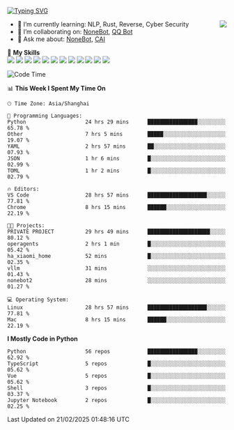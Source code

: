 [![Typing SVG](https://readme-typing-svg.herokuapp.com?size=25&duration=2500&color=8C43EA&vCenter=true&width=200&height=40&lines=Hi+there+%F0%9F%91%8B%F0%9F%8F%BB;I'm+yanyongyu)](https://git.io/typing-svg)

<a href="#">
  <img align="right" src="https://github-readme-stats.vercel.app/api?username=yanyongyu&count_private=true&show_icons=true&bg_color=15,f2f7fd,E0EAFC" />
</a>

- 🌱 I’m currently learning: NLP, Rust, Reverse, Cyber Security
- 👯 I’m collaborating on: [NoneBot](https://github.com/nonebot), [QQ Bot](https://github.com/Mrs4s/go-cqhttp)
- 💬 Ask me about: [NoneBot](https://github.com/nonebot), [CAI](https://github.com/cscs181/CAI)

🌟 **My Skills**  
![](https://img.shields.io/badge/-Python-3e74a2?style=flat-square&logo=Python&logoColor=fff)
![](https://img.shields.io/badge/-TypeScript-3178C6?style=flat-square&logo=TypeScript&logoColor=fff)
![](https://img.shields.io/badge/-Vue-4fc08d?style=flat-square&logo=Vue.js&logoColor=fff)
![](https://img.shields.io/badge/-React-2d98ce?style=flat-square&logo=React&logoColor=fff)
![](https://img.shields.io/badge/-FastAPI-009688?style=flat-square&logo=FastAPI&logoColor=fff)
![](https://img.shields.io/badge/-Linux-000000?style=flat-square&logo=Linux&logoColor=fff)
![](https://img.shields.io/badge/-Docker-2496ED?style=flat-square&logo=Docker&logoColor=fff)
![](https://img.shields.io/badge/-Kubernetes-326CE5?style=flat-square&logo=Kubernetes&logoColor=fff)
![](https://img.shields.io/badge/-GitHub%20Actions-2088FF?style=flat-square&logo=GitHubActions&logoColor=fff)
![](https://img.shields.io/badge/-PostgreSQL-4169E1?style=flat-square&logo=PostgreSQL&logoColor=fff)
![](https://img.shields.io/badge/-Redis-DC382D?style=flat-square&logo=Redis&logoColor=fff)
![](https://img.shields.io/badge/-MongoDB-47A248?style=flat-square&logo=MongoDB&logoColor=fff)

<!--START_SECTION:waka-->
![Code Time](http://img.shields.io/badge/Code%20Time-7%2C252%20hrs%2014%20mins-blue)

📊 **This Week I Spent My Time On** 

```text
🕑︎ Time Zone: Asia/Shanghai

💬 Programming Languages: 
Python                   24 hrs 29 mins      ████████████████░░░░░░░░░   65.78 % 
Other                    7 hrs 5 mins        █████░░░░░░░░░░░░░░░░░░░░   19.07 % 
YAML                     2 hrs 57 mins       ██░░░░░░░░░░░░░░░░░░░░░░░   07.93 % 
JSON                     1 hr 6 mins         █░░░░░░░░░░░░░░░░░░░░░░░░   02.99 % 
TOML                     1 hr 2 mins         █░░░░░░░░░░░░░░░░░░░░░░░░   02.79 % 

🔥 Editors: 
VS Code                  28 hrs 57 mins      ███████████████████░░░░░░   77.81 % 
Chrome                   8 hrs 15 mins       ██████░░░░░░░░░░░░░░░░░░░   22.19 % 

🐱‍💻 Projects: 
PRIVATE PROJECT          29 hrs 49 mins      ████████████████████░░░░░   80.12 % 
operagents               2 hrs 1 min         █░░░░░░░░░░░░░░░░░░░░░░░░   05.42 % 
ha_xiaomi_home           52 mins             █░░░░░░░░░░░░░░░░░░░░░░░░   02.35 % 
vllm                     31 mins             ░░░░░░░░░░░░░░░░░░░░░░░░░   01.43 % 
nonebot2                 28 mins             ░░░░░░░░░░░░░░░░░░░░░░░░░   01.27 % 

💻 Operating System: 
Linux                    28 hrs 57 mins      ███████████████████░░░░░░   77.81 % 
Mac                      8 hrs 15 mins       ██████░░░░░░░░░░░░░░░░░░░   22.19 % 
```

**I Mostly Code in Python** 

```text
Python                   56 repos            ████████████████░░░░░░░░░   62.92 % 
TypeScript               5 repos             █░░░░░░░░░░░░░░░░░░░░░░░░   05.62 % 
Vue                      5 repos             █░░░░░░░░░░░░░░░░░░░░░░░░   05.62 % 
Shell                    3 repos             █░░░░░░░░░░░░░░░░░░░░░░░░   03.37 % 
Jupyter Notebook         2 repos             █░░░░░░░░░░░░░░░░░░░░░░░░   02.25 % 
```




 Last Updated on 21/02/2025 01:48:16 UTC
<!--END_SECTION:waka-->
